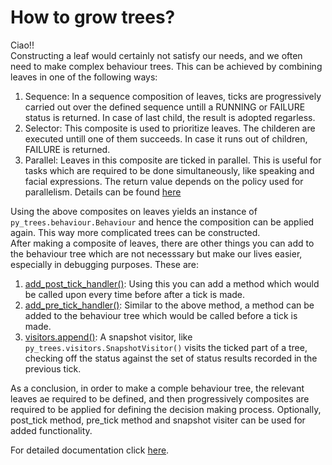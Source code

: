 # How to grow trees?

Ciao!!  
Constructing a leaf would certainly not satisfy our needs, and we often need to make complex behaviour trees. This can be achieved by combining leaves in one of the following ways:

1. Sequence: In a sequence composition of leaves, ticks are progressively carried out over the defined sequence untill a RUNNING or FAILURE status is returned. In case of last child, the result is adopted regarless.
2. Selector: This composite is used to prioritize leaves. The childeren are executed untill one of them succeeds. In case it runs out of children, FAILURE is returned.
3. Parallel: Leaves in this composite are ticked in parallel. This is useful for tasks which are required to be done simultaneously, like speaking and facial expressions. The return value depends on the policy used for parallelism. Details can be found [here](https://py-trees.readthedocs.io/en/devel/composites.html#:~:text=Parallels%20will%20return%20FAILURE,of%20children%20return%20SUCCESS)

Using the above composites on leaves yields an instance of `py_trees.behaviour.Behaviour` and hence the composition can be applied again. This way more complicated trees can be constructed.  
After making a composite of leaves, there are other things you can add to the behaviour tree which are not necesssary but make our lives easier, especially in debugging purposes. These are:  

1. [add_post_tick_handler()](https://py-trees.readthedocs.io/en/devel/modules.html#:~:text=instance%20of%20Behaviour-,add_post_tick_handler,-(handler)): Using this you can add a method which would be called upon every time before after a tick is made.
2. [add_pre_tick_handler()](https://py-trees.readthedocs.io/en/devel/modules.html#:~:text=func\)%20%E2%80%93%20function-,add_pre_tick_handler,-(handler)): Similar to the above method, a method can be added to the behaviour tree which would be called before a tick is made.
3. [visitors.append()](https://py-trees.readthedocs.io/en/devel/modules.html#:~:text=behaviour_tree.visitors.append): A snapshot visitor, like `py_trees.visitors.SnapshotVisitor()` visits the ticked part of a tree, checking off the status against the set of status results recorded in the previous tick.  

As a conclusion, in order to make a comple behaviour tree, the relevant leaves ae required to be defined, and then progressively composites are required to be applied for defining the decision making process. Optionally, post_tick method, pre_tick method and snapshot visiter can be used for added functionality.  

For detailed documentation click [here](https://py-trees.readthedocs.io/en/devel/composites.html). 
